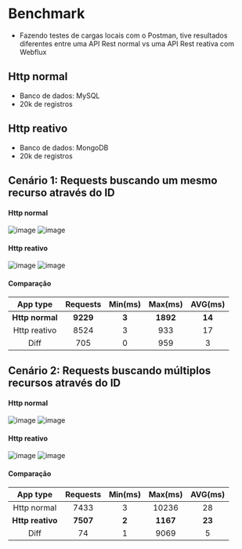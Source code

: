 # Benchmark
* Fazendo testes de cargas locais com o Postman, tive resultados diferentes entre uma API Rest normal vs uma API Rest reativa com Webflux
## Http normal
* Banco de dados: MySQL
* 20k de registros
## Http reativo
* Banco de dados: MongoDB
* 20k de registros

## Cenário 1: Requests buscando um mesmo recurso através do ID
#### Http normal
![image](https://github.com/kaikeventura/webflux/assets/44590259/743b29e0-8541-423b-b5c7-eb5954c68985)
![image](https://github.com/kaikeventura/webflux/assets/44590259/5d42b3a6-409c-4b7e-80d9-5a5f454d4fb3)

#### Http reativo
![image](https://github.com/kaikeventura/webflux/assets/44590259/a27f2c52-dc8a-4f99-8aff-c3769c1f1c80)
![image](https://github.com/kaikeventura/webflux/assets/44590259/ac9f6b49-f118-4d8e-a452-e4b62facaf1a)

#### Comparação
|     App type    | Requests | Min(ms) |  Max(ms) | AVG(ms) |
|:---------------:|:--------:|:-------:|:--------:|:-------:|
| **Http normal** | **9229** |  **3**  | **1892** |  **14** |
|   Http reativo  |   8524   |    3    |    933   |    17   |
|       Diff      |    705   |    0    |    959   |    3    |

## Cenário 2: Requests buscando múltiplos recursos através do ID
#### Http normal
![image](https://github.com/kaikeventura/webflux/assets/44590259/7c960f41-1757-4074-897c-ce8e29be0029)
![image](https://github.com/kaikeventura/webflux/assets/44590259/4ef99c6e-6086-4982-98e0-5bad644af93b)

#### Http reativo
![image](https://github.com/kaikeventura/webflux/assets/44590259/4643ee9d-04d8-46af-9002-fcbb59d04338)
![image](https://github.com/kaikeventura/webflux/assets/44590259/a7afdd99-19a4-4c16-978a-cb0adf6c4de4)

#### Comparação
|     App type     | Requests | Min(ms) |  Max(ms) | AVG(ms) |
|:----------------:|:--------:|:-------:|:--------:|:-------:|
|    Http normal   |   7433   |    3    |   10236  |    28   |
| **Http reativo** | **7507** |  **2**  | **1167** |  **23** |
|       Diff       |    74    |    1    |   9069   |    5    |
